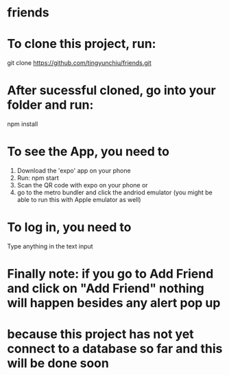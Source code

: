 # friends

# To clone this project, run:
git clone https://github.com/tingyunchiu/friends.git

# After sucessful cloned, go into your folder and run: 
npm install

# To see the App, you need to 
1. Download the 'expo' app on your phone
2. Run: npm start
3. Scan the QR code with expo on your phone 
or
3. go to the metro bundler and click the andriod emulator (you might be able to run this with Apple emulator as well)

# To log in, you need to
Type anything in the text input

# Finally note: if you go to Add Friend and click on "Add Friend" nothing will happen besides any alert pop up
# because this project has not yet connect to a database so far and this will be done soon
